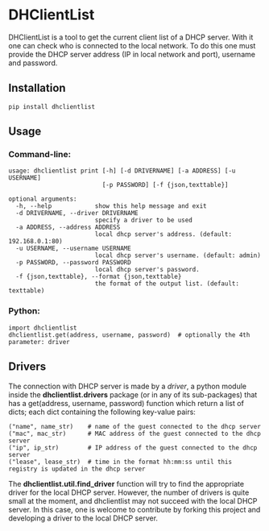 DHClientList
============

DHClientList is a tool to get the current client list of a DHCP server. With it one can check who is connected to the local network. To do this one must provide the DHCP server address (IP in local network and port), username and password.

## Installation ##
	pip install dhclientlist

## Usage ##

### Command-line: ###

    usage: dhclientlist print [-h] [-d DRIVERNAME] [-a ADDRESS] [-u USERNAME]
                              [-p PASSWORD] [-f {json,texttable}]

    optional arguments:
      -h, --help            show this help message and exit
      -d DRIVERNAME, --driver DRIVERNAME
                            specify a driver to be used
      -a ADDRESS, --address ADDRESS
                            local dhcp server's address. (default: 192.168.0.1:80)
      -u USERNAME, --username USERNAME
                            local dhcp server's username. (default: admin)
      -p PASSWORD, --password PASSWORD
                            local dhcp server's password.
      -f {json,texttable}, --format {json,texttable}
                            the format of the output list. (default: texttable)

### Python: ###

	import dhclientlist
	dhclientlist.get(address, username, password)  # optionally the 4th parameter: driver

## Drivers ##
	 
The connection with DHCP server is made by a _driver_, a python module inside the **dhclientlist.drivers** package (or in any of its sub-packages) that has a get(address, username, password) function which return a list of dicts; each dict containing the following key-value pairs:
	
	("name", name_str)    # name of the guest connected to the dhcp server
	("mac", mac_str)      # MAC address of the guest connected to the dhcp server
	("ip", ip_str)        # IP address of the guest connected to the dhcp server
	("lease", lease_str)  # time in the format hh:mm:ss until this registry is updated in the dhcp server

The **dhclientlist.util.find_driver** function will try to find the appropriate driver for the local DHCP server. However, the number of drivers is quite small at the moment, and dhclientlist may not succeed with the local DHCP server. In this case, one is welcome to contribute by forking this project and developing a driver to the local DHCP server.
